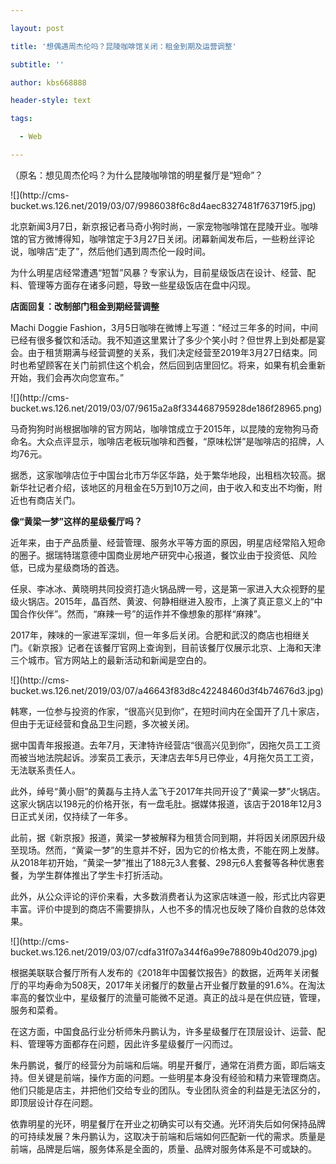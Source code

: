 ---
layout: post
title: '想偶遇周杰伦吗？昆陵咖啡馆关闭：租金到期及运营调整'
subtitle: ''
author: kbs668888
header-style: text
tags:
  - Web
---
（原名：想见周杰伦吗？为什么昆陵咖啡馆的明星餐厅是“短命”？

![](http://cms-
bucket.ws.126.net/2019/03/07/9986038f6c8d4aec8327481f763719f5.jpg)

北京新闻3月7日，新京报记者马奇小狗时尚，一家宠物咖啡馆在昆陵开业。咖啡馆的官方微博得知，咖啡馆定于3月27日关闭。闭幕新闻发布后，一些粉丝评论说，咖啡店“走了”，然后他们遇到周杰伦一段时间。

为什么明星店经常遭遇“短暂”风暴？专家认为，目前星级饭店在设计、经营、配料、管理等方面存在诸多问题，导致一些星级饭店在盘中闪现。

 **店面回复：改制部门租金到期经营调整**

Machi Doggie
Fashion，3月5日咖啡在微博上写道：“经过三年多的时间，中间已经有很多餐饮和活动。我不知道这里累计了多少个笑小时？但世界上到处都是宴会。由于租赁期满与经营调整的关系，我们决定经营至2019年3月27日结束。同时也希望顾客在关门前抓住这个机会，然后回到店里回忆。将来，如果有机会重新开始，我们会再次向您宣布。”

![](http://cms-
bucket.ws.126.net/2019/03/07/9615a2a8f334468795928de186f28965.png)

马奇狗狗时尚根据咖啡的官方网站，咖啡馆成立于2015年，以昆陵的宠物狗马奇命名。大众点评显示，咖啡店老板玩咖啡和西餐，“原味松饼”是咖啡店的招牌，人均76元。

据悉，这家咖啡店位于中国台北市万华区华路，处于繁华地段，出租档次较高。据新华社记者介绍，该地区的月租金在5万到10万之间，由于收入和支出不均衡，附近也有商店关门。

 **像“黄梁一梦”这样的星级餐厅吗？**

近年来，由于产品质量、经营管理、服务水平等方面的原因，明星店经常陷入短命的圈子。据瑞特瑞意德中国商业房地产研究中心报道，餐饮业由于投资低、风险低，已成为星级商场的首选。

任泉、李冰冰、黄晓明共同投资打造火锅品牌一号，这是第一家进入大众视野的星级火锅店。2015年，晶百然、黄波、何静相继进入股市，上演了真正意义上的“中国合作伙伴”。然而，“麻辣一号”的运作并不像想象的那样“麻辣”。

2017年，辣味的一家进军深圳，但一年多后关闭。合肥和武汉的商店也相继关门。《新京报》记者在该餐厅官网上查询到，目前该餐厅仅展示北京、上海和天津三个城市。官方网站上的最新活动和新闻是空白的。

![](http://cms-
bucket.ws.126.net/2019/03/07/a46643f83d8c42248460d3f4b74676d3.jpg)

韩寒，一位参与投资的作家，“很高兴见到你”，在短时间内在全国开了几十家店，但由于无证经营和食品卫生问题，多次被关闭。

据中国青年报报道。去年7月，天津特许经营店“很高兴见到你”，因拖欠员工工资而被当地法院起诉。涉案员工表示，天津店去年5月已停业，4月拖欠员工工资，无法联系责任人。

此外，绰号“黄小厨”的黄磊与主持人孟飞于2017年共同开设了“黄粱一梦”火锅店。这家火锅店以198元的价格开张，有一盘毛肚。据媒体报道，该店于2018年12月3日正式关闭，仅持续了一年多。

此前，据《新京报》报道，黄梁一梦被解释为租赁合同到期，并将因关闭原因升级至现场。然而，“黄粱一梦”的生意并不好，因为它的价格太贵，不能在网上发酵。从2018年初开始，“黄梁一梦”推出了188元3人套餐、298元6人套餐等各种优惠套餐，为学生群体推出了学生卡打折活动。

此外，从公众评论的评价来看，大多数消费者认为这家店味道一般，形式比内容更丰富。评价中提到的商店不需要排队，人也不多的情况也反映了降价自救的总体效果。

![](http://cms-
bucket.ws.126.net/2019/03/07/cdfa31f07a344f6a99e78809b40d2079.jpg)

根据美联联合餐厅所有人发布的《2018年中国餐饮报告》的数据，近两年关闭餐厅的平均寿命为508天，2017年关闭餐厅的数量占开业餐厅数量的91.6%。在淘汰率高的餐饮业中，星级餐厅的流量可能微不足道。真正的战斗是在供应链，管理，服务和菜肴。

在这方面，中国食品行业分析师朱丹鹏认为，许多星级餐厅在顶层设计、运营、配料、管理等方面都存在问题，因此许多星级餐厅一闪而过。

朱丹鹏说，餐厅的经营分为前端和后端。明星开餐厅，通常在消费方面，即后端支持。但关键是前端，操作方面的问题。一些明星本身没有经验和精力来管理商店。他们只能是店主，并把他们交给专业的团队。专业团队资金的利益是无法区分的，即顶层设计存在问题。

依靠明星的光环，明星餐厅在开业之初确实可以有交通。光环消失后如何保持品牌的可持续发展？朱丹鹏认为，这取决于前端和后端如何匹配新一代的需求。质量是前端，品牌是后端，服务体系是全面的，质量、品牌对服务体系是不可或缺的。

